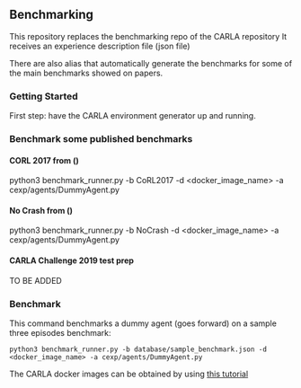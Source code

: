 
## Benchmarking


This repository replaces the benchmarking repo of the CARLA repository
It receives an experience description file (json file) 

There are also alias that automatically generate the benchmarks
for some of the main benchmarks showed on papers.

### Getting Started 
 

First step: have the CARLA environment generator up and running.



### Benchmark some published benchmarks

#### CORL 2017 from ()

python3 benchmark_runner.py -b CoRL2017 -d <docker_image_name> -a cexp/agents/DummyAgent.py

#### No Crash from ()

python3 benchmark_runner.py -b NoCrash -d <docker_image_name> -a cexp/agents/DummyAgent.py

#### CARLA Challenge 2019 test prep 

TO BE ADDED



### Benchmark 
This command benchmarks a dummy agent (goes forward) on a sample
three episodes benchmark: 

    python3 benchmark_runner.py -b database/sample_benchmark.json -d <docker_image_name> -a cexp/agents/DummyAgent.py

The  CARLA docker images can be obtained by using [this tutorial](https://carla.readthedocs.io/en/latest/carla_docker/)